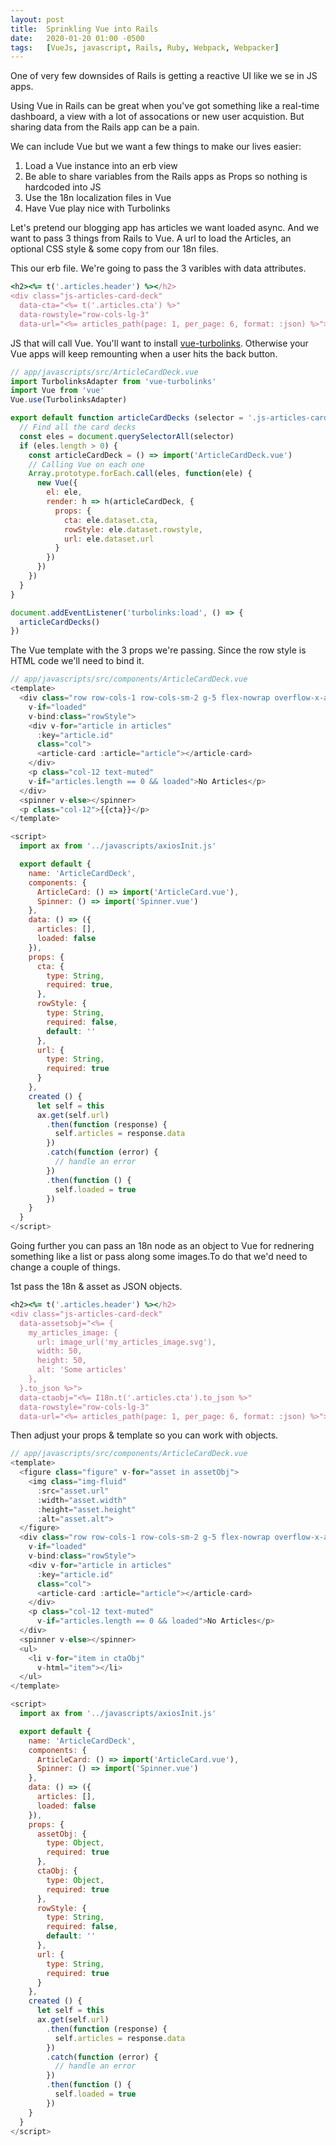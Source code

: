 ```yaml
---
layout: post
title:  Sprinkling Vue into Rails
date:   2020-01-20 01:00 -0500
tags:   [VueJs, javascript, Rails, Ruby, Webpack, Webpacker]
---
```

One of very few downsides of Rails is getting a reactive UI like we se in JS apps. 

Using Vue in Rails can be great when you've got something like a real-time dashboard, a view with a lot of assocations or new user acquistion. But sharing data from the Rails app can be a pain.

We can include Vue but we want a few things to make our lives easier:

1. Load a Vue instance into an erb view
1. Be able to share variables from the Rails apps as Props so nothing is hardcoded into JS
1. Use the 18n localization files in Vue
1. Have Vue play nice with Turbolinks

Let's pretend our blogging app has articles we want loaded async. And we want to pass 3 things from Rails to Vue. A url to load the Articles, an optional CSS style & some copy from our 18n files. 

This our erb file. We're going to pass the 3 varibles with data attributes.

```ruby
<h2><%= t('.articles.header') %></h2>
<div class="js-articles-card-deck" 
  data-cta="<%= t('.articles.cta') %>"
  data-rowstyle="row-cols-lg-3"
  data-url="<%= articles_path(page: 1, per_page: 6, format: :json) %>"></div>

```

JS that will call Vue. You'll want to install [vue-turbolinks](https://www.npmjs.com/package/vue-turbolinks). Otherwise your Vue apps will keep remounting when a user hits the back button.

```javascript
// app/javascripts/src/ArticleCardDeck.vue
import TurbolinksAdapter from 'vue-turbolinks'
import Vue from 'vue'
Vue.use(TurbolinksAdapter)

export default function articleCardDecks (selector = '.js-articles-card-deck') {
  // Find all the card decks
  const eles = document.querySelectorAll(selector)
  if (eles.length > 0) {
    const articleCardDeck = () => import('ArticleCardDeck.vue')
    // Calling Vue on each one
    Array.prototype.forEach.call(eles, function(ele) {
      new Vue({ 
        el: ele,
        render: h => h(articleCardDeck, {
          props: {
            cta: ele.dataset.cta,
            rowStyle: ele.dataset.rowstyle,
            url: ele.dataset.url
          }
        })
      })
    })
  }
}

document.addEventListener('turbolinks:load', () => {
  articleCardDecks()
})
```

The Vue template with the 3 props we're passing. Since the row style is HTML code we'll need to bind it. 

```javascript
// app/javascripts/src/components/ArticleCardDeck.vue
<template>
  <div class="row row-cols-1 row-cols-sm-2 g-5 flex-nowrap overflow-x-auto" 
    v-if="loaded" 
    v-bind:class="rowStyle">
    <div v-for="article in articles" 
      :key="article.id" 
      class="col">
      <article-card :article="article"></article-card>
    </div>
    <p class="col-12 text-muted"
    v-if="articles.length == 0 && loaded">No Articles</p>
  </div>
  <spinner v-else></spinner>
  <p class="col-12">{{cta}}</p>
</template>

<script>
  import ax from '../javascripts/axiosInit.js'

  export default {
    name: 'ArticleCardDeck',
    components: {
      ArticleCard: () => import('ArticleCard.vue'),
      Spinner: () => import('Spinner.vue')
    },
    data: () => ({
      articles: [],
      loaded: false
    }),
    props: {
      cta: {
        type: String,
        required: true,
      },
      rowStyle: {
        type: String,
        required: false,
        default: ''
      },
      url: {
        type: String,
        required: true
      }
    },
    created () {
      let self = this
      ax.get(self.url)
        .then(function (response) {
          self.articles = response.data
        })
        .catch(function (error) {
          // handle an error
        })
        .then(function () {
          self.loaded = true
        })
    }
  }
</script>
```

Going further you can pass an 18n node as an object to Vue for rednering something like a list or pass along some images.To do that we'd need to change a couple of things.

1st pass the 18n & asset as JSON objects.

```ruby
<h2><%= t('.articles.header') %></h2>
<div class="js-articles-card-deck"
  data-assetsobj="<%= { 
    my_articles_image: { 
      url: image_url('my_articles_image.svg'), 
      width: 50, 
      height: 50, 
      alt: 'Some articles' 
    },
  }.to_json %>">
  data-ctaobj="<%= I18n.t('.articles.cta').to_json %>"
  data-rowstyle="row-cols-lg-3"
  data-url="<%= articles_path(page: 1, per_page: 6, format: :json) %>"></div>

```
Then adjust your props & template so you can work with objects. 

```javascript
// app/javascripts/src/components/ArticleCardDeck.vue
<template>
  <figure class="figure" v-for="asset in assetObj">
    <img class="img-fluid"
      :src="asset.url"
      :width="asset.width"
      :height="asset.height"
      :alt="asset.alt">
  </figure>
  <div class="row row-cols-1 row-cols-sm-2 g-5 flex-nowrap overflow-x-auto" 
    v-if="loaded" 
    v-bind:class="rowStyle">
    <div v-for="article in articles" 
      :key="article.id" 
      class="col">
      <article-card :article="article"></article-card>
    </div>
    <p class="col-12 text-muted" 
      v-if="articles.length == 0 && loaded">No Articles</p>
  </div>
  <spinner v-else></spinner>
  <ul>
    <li v-for="item in ctaObj" 
      v-html="item"></li>
  </ul>
</template>

<script>
  import ax from '../javascripts/axiosInit.js'

  export default {
    name: 'ArticleCardDeck',
    components: {
      ArticleCard: () => import('ArticleCard.vue'),
      Spinner: () => import('Spinner.vue')
    },
    data: () => ({
      articles: [],
      loaded: false
    }),
    props: {
      assetObj: {
        type: Object,
        required: true
      },
      ctaObj: {
        type: Object,
        required: true
      },
      rowStyle: {
        type: String,
        required: false,
        default: ''
      },
      url: {
        type: String,
        required: true
      }
    },
    created () {
      let self = this
      ax.get(self.url)
        .then(function (response) {
          self.articles = response.data
        })
        .catch(function (error) {
          // handle an error
        })
        .then(function () {
          self.loaded = true
        })
    }
  }
</script>
```
